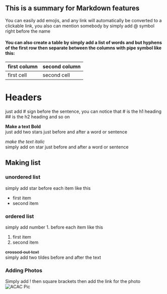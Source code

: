 ## This is a summary for Markdown features
You can easily add emojis, and any link will automatically be converted to a clickable link, you also can mention somebody by simply add @ symbol right before the name

#### You can also create a table by simply add a list of words and but hyphens of the first row then separate between the columns with pipe symbol like this:  

first column | second column
------------ | --------------
first cell | second cell

# Headers
just add # sign before the sentence, you can notice that # is the h1 heading ## is the h2 heading and so on

**Make a text Bold**  
just add two stars just before and after a word or sentence

*make the text italic*  
simply add on star just before and after a word or sentence

## Making list
### unordered list
simply add star before each item like this
* first item
* second item

### ordered list
simply add number 1. before each item like this
1. first item
1. second item

~~crossed out text~~  
simply add two tildes before and after the text

### Adding Photos
Simply add ! then square brackets then add the link for the photo
![ACAC Pic](https://static.wixstatic.com/media/a27d24_41b346d2375a488885e9f3e608775611~mv2.png/v1/fit/w_960,h_658,al_c,q_80/file.webp)





